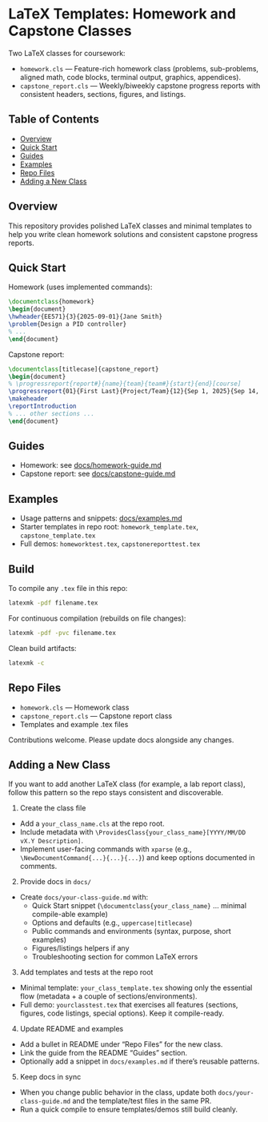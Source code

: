 # LaTeX Templates: Homework and Capstone Classes

Two LaTeX classes for coursework:

- `homework.cls` — Feature-rich homework class (problems, sub-problems, aligned math, code blocks, terminal output, graphics, appendices).
- `capstone_report.cls` — Weekly/biweekly capstone progress reports with consistent headers, sections, figures, and listings.

## Table of Contents

- [Overview](#overview)
- [Quick Start](#quick-start)
- [Guides](#guides)
- [Examples](#examples)
- [Repo Files](#repo-files)
- [Adding a New Class](#adding-a-new-class)

## Overview

This repository provides polished LaTeX classes and minimal templates to help you write clean homework solutions and consistent capstone progress reports.

## Quick Start

Homework (uses implemented commands):
```latex
\documentclass{homework}
\begin{document}
\hwheader{EE571}{3}{2025-09-01}{Jane Smith}
\problem{Design a PID controller}
% ...
\end{document}
```

Capstone report:
```latex
\documentclass[titlecase]{capstone_report}
\begin{document}
% \progressreport{report#}{name}{team}{team#}{start}{end}[course]
\progressreport{01}{First Last}{Project/Team}{12}{Sep 1, 2025}{Sep 14, 2025}[Course Name]
\makeheader
\reportIntroduction
% ... other sections ...
\end{document}
```

## Guides

- Homework: see [docs/homework-guide.md](docs/homework-guide.md)
- Capstone report: see [docs/capstone-guide.md](docs/capstone-guide.md)

## Examples

- Usage patterns and snippets: [docs/examples.md](docs/examples.md)
- Starter templates in repo root: `homework_template.tex`, `capstone_template.tex`
- Full demos: `homeworktest.tex`, `capstonereporttest.tex`

## Build

To compile any `.tex` file in this repo:

```bash
latexmk -pdf filename.tex
```

For continuous compilation (rebuilds on file changes):

```bash
latexmk -pdf -pvc filename.tex
```

Clean build artifacts:

```bash
latexmk -c
```

## Repo Files

- `homework.cls` — Homework class
- `capstone_report.cls` — Capstone report class
- Templates and example .tex files

Contributions welcome. Please update docs alongside any changes.

## Adding a New Class

If you want to add another LaTeX class (for example, a lab report class), follow this pattern so the repo stays consistent and discoverable.

1) Create the class file
- Add a `your_class_name.cls` at the repo root.
- Include metadata with `\ProvidesClass{your_class_name}[YYYY/MM/DD vX.Y Description]`.
- Implement user-facing commands with `xparse` (e.g., `\NewDocumentCommand{...}{...}{...}`) and keep options documented in comments.

2) Provide docs in `docs/`
- Create `docs/your-class-guide.md` with:
	- Quick Start snippet (`\documentclass{your_class_name}` … minimal compile-able example)
	- Options and defaults (e.g., `uppercase|titlecase`)
	- Public commands and environments (syntax, purpose, short examples)
	- Figures/listings helpers if any
	- Troubleshooting section for common LaTeX errors

3) Add templates and tests at the repo root
- Minimal template: `your_class_template.tex` showing only the essential flow (metadata + a couple of sections/environments).
- Full demo: `yourclasstest.tex` that exercises all features (sections, figures, code listings, special options). Keep it compile-ready.

4) Update README and examples
- Add a bullet in README under “Repo Files” for the new class.
- Link the guide from the README “Guides” section.
- Optionally add a snippet in `docs/examples.md` if there’s reusable patterns.

5) Keep docs in sync
- When you change public behavior in the class, update both `docs/your-class-guide.md` and the template/test files in the same PR.
- Run a quick compile to ensure templates/demos still build cleanly.

